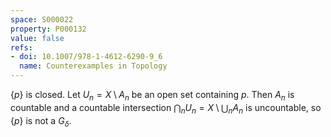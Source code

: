```yaml
---
space: S000022
property: P000132
value: false
refs:
- doi: 10.1007/978-1-4612-6290-9_6
  name: Counterexamples in Topology
---
```


$\{p\}$ is closed. Let $U_n = X \setminus A_n$ be an open set containing $p$. Then $A_n$ is countable and a countable intersection $\bigcap_n U_n = X \setminus \bigcup_n A_n$ is uncountable, so $\{p\}$ is not a $G_\delta$.
